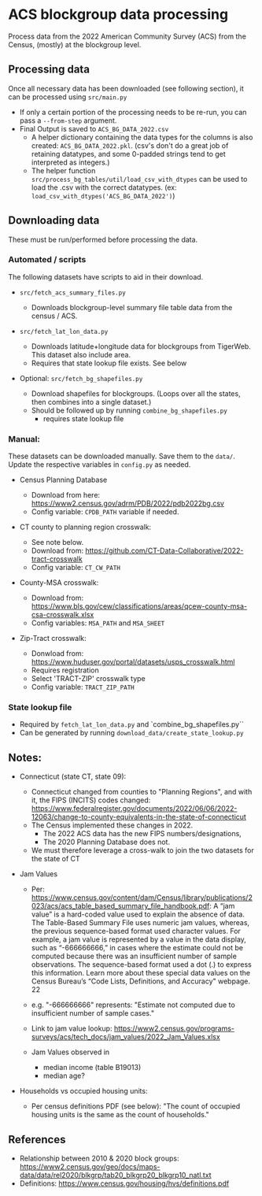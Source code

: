 
# ACS blockgroup data processing

Process data from the 2022 American Community Survey (ACS) from the Census, (mostly) at the blockgroup level.

## Processing data

Once all necessary data has been downloaded (see following section), it can be processed using `src/main.py`
- If only a certain portion of the processing needs to be re-run, you can pass a `--from-step` argument.
- Final Output is saved to `ACS_BG_DATA_2022.csv`
    - A helper dictionary containing the data types for the columns is also created: `ACS_BG_DATA_2022.pkl`. (csv's don't do a great job of retaining datatypes, and some 0-padded strings tend to get interpreted as integers.)
    - The helper function `src/process_bg_tables/util/load_csv_with_dtypes` can be used to load the .csv with the correct datatypes. (ex: `load_csv_with_dtypes('ACS_BG_DATA_2022')`)


## Downloading data
These must be run/performed before processing the data.

### Automated / scripts
The following datasets have scripts to aid in their download.
- `src/fetch_acs_summary_files.py`
    - Downloads blockgroup-level summary file table data from the census / ACS.

- `src/fetch_lat_lon_data.py`
    - Downloads latitude+longitude data for blockgroups from TigerWeb. This dataset also include area.
    - Requires that state lookup file exists. See below

- Optional: `src/fetch_bg_shapefiles.py`
    - Download shapefiles for blockgroups. (Loops over all the states, then combines into a single dataset.)
    - Should be followed up by running `combine_bg_shapefiles.py`
        - requires state lookup file

### Manual:
These datasets can be downloaded manually. Save them to the `data/`. Update the respective variables in `config.py` as needed.

- Census Planning Database
    - Download from here: https://www2.census.gov/adrm/PDB/2022/pdb2022bg.csv
    - Config variable: `CPDB_PATH` variable if needed.

- CT county to planning region crosswalk:
    - See note below.
    - Download from: https://github.com/CT-Data-Collaborative/2022-tract-crosswalk
    - Config variable: `CT_CW_PATH`

- County-MSA crosswalk:
    - Download from: https://www.bls.gov/cew/classifications/areas/qcew-county-msa-csa-crosswalk.xlsx
    - Config variables: `MSA_PATH` and `MSA_SHEET`

- Zip-Tract crosswalk:
    - Donwload from: https://www.huduser.gov/portal/datasets/usps_crosswalk.html
    - Requires registration
    - Select 'TRACT-ZIP' crosswalk type
    - Config variable: `TRACT_ZIP_PATH`


### State lookup file
- Required by `fetch_lat_lon_data.py` and `combine_bg_shapefiles.py``
- Can be generated by running `download_data/create_state_lookup.py`




## Notes:
- Connecticut (state CT, state 09):
    - Connecticut changed from counties to "Planning Regions", and with it, the FIPS (INCITS) codes changed: https://www.federalregister.gov/documents/2022/06/06/2022-12063/change-to-county-equivalents-in-the-state-of-connecticut
    - The Census implemented these changes in 2022.
        - The 2022 ACS data has the new FIPS numbers/designations, 
        - The 2020 Planning Database does not. 
    - We must therefore leverage a cross-walk to join the two datasets for the state of CT

- Jam Values

    - Per: https://www.census.gov/content/dam/Census/library/publications/2023/acs/acs_table_based_summary_file_handbook.pdf:
        A “jam value” is a hard-coded value used to explain
        the absence of data. The Table-Based Summary
        File uses numeric jam values, whereas, the previous
        sequence-based format used character values. For
        example, a jam value is represented by a value in the
        data display, such as “-666666666,” in cases where
        the estimate could not be computed because there
        was an insufficient number of sample observations.
        The sequence-based format used a dot (.) to
        express this information. Learn more about these
        special data values on the Census Bureau’s “Code
        Lists, Definitions, and Accuracy" webpage.
        22

    - e.g. "-666666666" represents: "Estimate not computed due to insufficient number of sample cases."

    - Link to jam value lookup: https://www2.census.gov/programs-surveys/acs/tech_docs/jam_values/2022_Jam_Values.xlsx

    - Jam Values observed in 
        - median income (table B19013)
        - median age?


- Households vs occupied housing units:
    - Per census definitions PDF (see below): "The count of occupied housing units is the same as the count of households."


## References
- Relationship between 2010 & 2020 block groups: https://www2.census.gov/geo/docs/maps-data/data/rel2020/blkgrp/tab20_blkgrp20_blkgrp10_natl.txt
- Definitions: https://www.census.gov/housing/hvs/definitions.pdf





